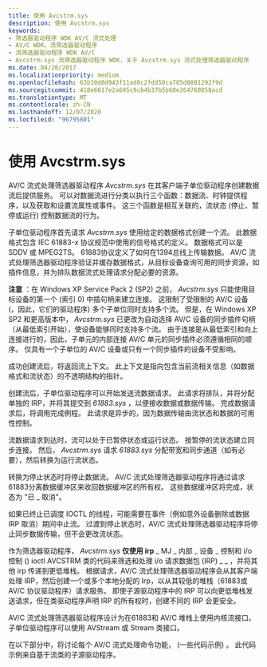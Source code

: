 ```yaml
---
title: 使用 Avcstrm.sys
description: 使用 Avcstrm.sys
keywords:
- 筛选器驱动程序 WDK AV/C 流式处理
- AV/C WDK，流筛选器驱动程序
- 流筛选器驱动程序 WDK AV/C
- Avcstrm.sys 流筛选器驱动程序 WDK，关于 Avcstrm.sys 流式处理筛选器驱动程序
ms.date: 04/20/2017
ms.localizationpriority: medium
ms.openlocfilehash: 63b10d0d943f11ad8c2fdd50ca785d0801292f9d
ms.sourcegitcommit: 418e6617e2a695c9cb4b37b5b60e264760858acd
ms.translationtype: MT
ms.contentlocale: zh-CN
ms.lasthandoff: 12/07/2020
ms.locfileid: "96795801"
---
```

# <a name="using-avcstrmsys"></a>使用 Avcstrm.sys





AV/C 流式处理筛选器驱动程序 *Avcstrm.sys* 在其客户端子单位驱动程序创建数据流后提供服务。 可以对数据流进行分类以执行三个函数：数据流、时钟提供程序，以及获取和设置流属性或事件。 这三个函数是相互关联的，流状态 (停止、暂停或运行) 控制数据流的行为。

子单位驱动程序首先请求 *Avcstrm.sys* 使用给定的数据格式创建一个流。 此数据格式包含 IEC 61883-*x* 协议规范中使用的信号格式的定义。 数据格式可以是 SDDV 或 MPEG2TS。 61883协议定义了如何在1394总线上传输数据。 AV/C 流式处理筛选器驱动程序验证并缓存数据格式，从目标设备查询可用的同步资源，如插件信息，并为排队数据流式处理请求分配必要的资源。

**注意**  ：在 Windows XP Service Pack 2 (SP2) 之前， *Avcstrm.sys* 只能使用目标设备的第一个 (索引 0) 中插句柄来建立连接。 这限制了受限制的 AV/C 设备 (，因此，它们的驱动程序) 多个子单位同时支持多个流。 但是，在 Windows XP SP2 和更高版本中， *Avcstrm.sys* 已更改为自动选择 AV/C 设备的同步插件句柄（从最低索引开始），使设备能够同时支持多个流。
由于连接是从最低索引和向上连接进行的，因此，子单元的内部连接 AV/C 单元的同步插件必须遵循相同的顺序。 仅具有一个子单位的 AV/C 设备或只有一个同步插件的设备不受影响。

 

成功创建流后，将返回流上下文。 此上下文是指向包含当前流相关信息（如数据格式和流状态）的不透明结构的指针。

创建流后，子单位驱动程序可以开始发送流数据请求。 此请求将排队，并将分配单独的 IRP，并将其提交到 *61883.sys* ，以便接收数据或数据传输。 完成数据请求后，将调用完成例程。 此请求是异步的，因为数据传输由流状态和数据的可用性控制。

流数据请求到达时，流可以处于已暂停状态或运行状态。 按暂停的流状态建立同步连接。 然后， *Avcstrm.sys* 请求 *61883.sys* 分配带宽和同步通道（如有必要），然后转换为运行流状态。

转换为停止状态时将停止数据流。 AV/C 流式处理筛选器驱动程序将通过请求61883分离数据缓冲区来收回数据缓冲区的所有权。 这些数据缓冲区将完成，状态为 "已 \_ 取消"。

如果已终止已调度 IOCTL 的线程，可能需要在事件（例如意外设备删除或数据 IRP 取消）期间中止流。 过渡到停止状态时，AV/C 流式处理筛选器驱动程序将停止同步数据传输，但不会更改流状态。

作为筛选器驱动程序， *Avcstrm.sys* **仅使用 irp** \_ MJ \_ 内部 \_ 设备 \_ 控制和 i/o 控制 () ioctl AVCSTRM 类的代码来筛选和处理 i/o 请求数据包 (IRP) \_ \_ ，并将其他 irp 传递到更低堆栈。 根据请求，AV/C 流式处理筛选器驱动程序会从其客户端处理 IRP，然后创建一个或多个本地分配的 Irp，以从其较低的堆栈（61883或 AV/C 协议驱动程序）请求服务。 即使子源驱动程序中的 IRP 可以向更低堆栈发送请求，但在类驱动程序声明 IRP 的所有权时，创建不同的 IRP 会更安全。

AV/C 流式处理筛选器驱动程序设计为在61883和 AV/C 堆栈上使用内核流接口。 子单位驱动程序可以使用 AVStream 或 Stream 类接口。

在以下部分中，将讨论每个 AV/C 流式处理命令功能， (一些代码示例) 。 此代码示例来自基于流类的子源驱动程序。

 

 




